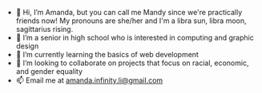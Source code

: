 - 👋 Hi, I’m Amanda, but you can call me Mandy since we're practically friends now! My pronouns are she/her and I'm a libra sun, libra moon, sagittarius rising.
- 👀 I’m a senior in high school who is interested in computing and graphic design
- 🌱 I’m currently learning the basics of web development
- 💞️ I’m looking to collaborate on projects that focus on racial, economic, and gender equality
- 📫 Email me at amanda.infinity.li@gmail.com

<!---
indiecannoli/indiecannoli is a ✨ special ✨ repository because its `README.md` (this file) appears on your GitHub profile.
You can click the Preview link to take a look at your changes.
--->

